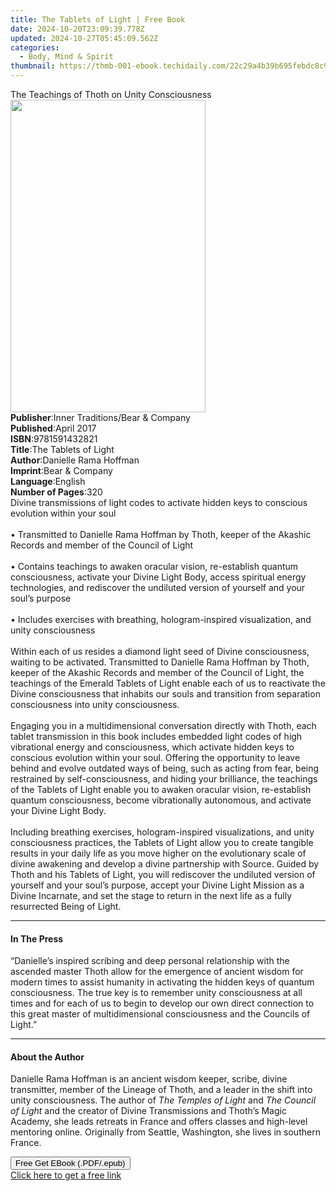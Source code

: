 ```yaml
---
title: The Tablets of Light | Free Book
date: 2024-10-20T23:09:39.778Z
updated: 2024-10-27T05:45:09.562Z
categories:
  - Body, Mind & Spirit
thumbnail: https://thmb-001-ebook.techidaily.com/22c29a4b39b695febdc8c93d99a077790829979fe0fc9cad2db85e6fb739169f.jpg
---
```

<main id="book-container">
  <div class="flex flex-col">
    <div class="book-brief flex-1 py-6 px-4 sm:p-6 md:py-10 md:px-8">
      <!-- brief-->
      <div class="book-brief-main">
        The Teachings of Thoth on Unity Consciousness
      </div>
    </div>
    <div
      class="book-meta-info flex-1 grid gap-4 col-start-1 col-end-3 row-start-1 sm:mb-6 sm:grid-cols-4 lg:gap-6 lg:col-start-2 lg:row-end-6 lg:row-span-6 lg:mb-0"
    >
      <div
        class="book-meta-info-left place-content-center mt-4 p-4 text-sm leading-6 col-start-2 col-span-2 dark:text-slate-400"
      >
        <img
          class="w-full h-500 object-cover rounded-lg sm:h-255 sm:col-span-2 lg:col-span-full"
          src="https://img-001-ebook.techidaily.com/774daada8626a93fe6a10552fda787d2af0ff71593382ab5f16d5249ac05cffc.jpg"
          alt=""
          width="312"
          height="500"
        />
      </div>
      <div
        class="book-meta-info-right mt-2 col-start-1 row-start-2 col-span-3 self-center"
      >
        <!-- meta data  -->
        <div class="flex flex-col px-4 md:px-8">
          <div class="flex-1">
            <strong>Publisher</strong>:<span class="px-2"
              >Inner Traditions/Bear &amp; Company</span
            >
          </div>
          <div class="flex-1">
            <strong>Published</strong>:<span class="px-2">April 2017</span>
          </div>
          <div class="flex-1">
            <strong>ISBN</strong>:<span class="px-2">9781591432821</span>
          </div>
          <div class="flex-1">
            <strong>Title</strong>:<span class="px-2"
              >The Tablets of Light</span
            >
          </div>
          <div class="flex-1">
            <strong>Author</strong>:<span class="px-2"
              >Danielle Rama Hoffman</span
            >
          </div>
          <div class="flex-1">
            <strong>Imprint</strong>:<span class="px-2"
              >Bear &amp; Company</span
            >
          </div>
          <div class="flex-1">
            <strong>Language</strong>:<span class="px-2">English</span>
          </div>
          <div class="flex-1">
            <strong>Number of Pages</strong>:<span class="px-2">320</span>
          </div>
        </div>
      </div>
    </div>
    <div class="book-description flex-1 py-6 px-4 sm:p-6 md:py-10 md:px-8">
      <div class="book-description-main">
        <div accordion-content="" id="description">
          Divine transmissions of light codes to activate hidden keys to
          conscious evolution within your soul<br /><br />• Transmitted to
          Danielle Rama Hoffman by Thoth, keeper of the Akashic Records and
          member of the Council of Light<br /><br />• Contains teachings to
          awaken oracular vision, re-establish quantum consciousness, activate
          your Divine Light Body, access spiritual energy technologies, and
          rediscover the undiluted version of yourself and your soul’s
          purpose<br /><br />• Includes exercises with breathing,
          hologram-inspired visualization, and unity consciousness<br /><br />Within
          each of us resides a diamond light seed of Divine consciousness,
          waiting to be activated. Transmitted to Danielle Rama Hoffman by
          Thoth, keeper of the Akashic Records and member of the Council of
          Light, the teachings of the Emerald Tablets of Light enable each of us
          to reactivate the Divine consciousness that inhabits our souls and
          transition from separation consciousness into unity consciousness.<br /><br />Engaging
          you in a multidimensional conversation directly with Thoth, each
          tablet transmission in this book includes embedded light codes of high
          vibrational energy and consciousness, which activate hidden keys to
          conscious evolution within your soul. Offering the opportunity to
          leave behind and evolve outdated ways of being, such as acting from
          fear, being restrained by self-consciousness, and hiding your
          brilliance, the teachings of the Tablets of Light enable you to awaken
          oracular vision, re-establish quantum consciousness, become
          vibrationally autonomous, and activate your Divine Light Body.<br /><br />Including
          breathing exercises, hologram-inspired visualizations, and unity
          consciousness practices, the Tablets of Light allow you to create
          tangible results in your daily life as you move higher on the
          evolutionary scale of divine awakening and develop a divine
          partnership with Source. Guided by Thoth and his Tablets of Light, you
          will rediscover the undiluted version of yourself and your soul’s
          purpose, accept your Divine Light Mission as a Divine Incarnate, and
          set the stage to return in the next life as a fully resurrected Being
          of Light.
        </div>
        <div class="accordion-fader"></div>
      </div>
    </div>
    <div class="book-excerpts flex-1 py-6 px-4 sm:p-6 md:py-10 md:px-8">
      <!-- excerpts-->
      <div class="book-excerpts-main">
        <hr />
        <h4 class="placeholder placeholder-heading">
          <span>In The Press</span>
        </h4>
        <p>
          “Danielle’s inspired scribing and deep personal relationship with the
          ascended master Thoth allow for the emergence of ancient wisdom for
          modern times to assist humanity in activating the hidden keys of
          quantum consciousness. The true key is to remember unity consciousness
          at all times and for each of us to begin to develop our own direct
          connection to this great master of multidimensional consciousness and
          the Councils of Light.”
        </p>
      </div>
    </div>
    <div class="book-about-author flex-1 py-6 px-4 sm:p-6 md:py-10 md:px-8">
      <!-- about author-->
      <div class="book-main-author-main">
        <hr />
        <h4 class="placeholder placeholder-heading">
          <span>About the Author</span>
        </h4>
        <p>
          Danielle Rama Hoffman is an ancient wisdom keeper, scribe, divine
          transmitter, member of the Lineage of Thoth, and a leader in the shift
          into unity consciousness. The author of
          <i>The Temples of Light</i> and <i>The Council of Light</i> and the
          creator of Divine Transmissions and Thoth’s Magic Academy, she leads
          retreats in France and offers classes and high-level mentoring online.
          Originally from Seattle, Washington, she lives in southern France.
        </p>
      </div>
    </div>
    <div class="book-free-get flex-1 py-6 px-4 sm:p-6 md:py-10 md:px-8">
      <button
        id="btn-free-get"
        class="bg-blue-500 hover:bg-blue-700 text-white font-bold py-2 px-4 rounded"
      >
        Free Get EBook (.PDF/.epub)
      </button>
      <div id="countdown-display" class="px-2 text-lg mt-2"></div>
      <a
        id="free-link"
        class="hidden bg-blue-500 hover:bg-blue-700 text-white font-bold py-2 px-4 rounded"
        href="https://www.ebooks.com/en-us/book/95782344/the-tablets-of-light/danielle-rama-hoffman/"
        target="_blank"
        >Click here to get a free link</a
      >
    </div>
    <script>
      let countdownTime = 0;
      let countdownInterval = null;
      document
        .getElementById('btn-free-get')
        .addEventListener('click', startCountdown);
      function startCountdown() {
        countdownTime = new Date().getTime() + 60000 * 3;
        countdownInterval = setInterval(updateCountdown, 1000);
        document.getElementById('btn-free-get').disabled = true;
        document
          .getElementById('btn-free-get')
          .classList.add('bg-gray-500', 'cursor-not-allowed');
      }
      function updateCountdown() {
        let currentTime = new Date().getTime();
        let timeLeft = countdownTime - currentTime;
        let secondsLeft = Math.floor(timeLeft / 1000);
        document.getElementById('countdown-display').innerHTML =
          `Remaining time: ${secondsLeft} seconds.`;
        if (secondsLeft <= 0) {
          clearInterval(countdownInterval);
          document.getElementById('btn-free-get').classList.add('hidden');
          document.getElementById('free-link').classList.remove('hidden');
          document.getElementById('countdown-display').innerHTML = '';
        }
      }
    </script>
  </div>
</main>

<ins class="adsbygoogle"
      style="display:block"
      data-ad-client="ca-pub-7571918770474297"
      data-ad-slot="8358498916"
      data-ad-format="auto"
      data-full-width-responsive="true"></ins>
    